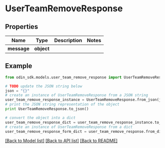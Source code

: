 # UserTeamRemoveResponse


## Properties

Name | Type | Description | Notes
------------ | ------------- | ------------- | -------------
**message** | **object** |  | 

## Example

```python
from odin_sdk.models.user_team_remove_response import UserTeamRemoveResponse

# TODO update the JSON string below
json = "{}"
# create an instance of UserTeamRemoveResponse from a JSON string
user_team_remove_response_instance = UserTeamRemoveResponse.from_json(json)
# print the JSON string representation of the object
print UserTeamRemoveResponse.to_json()

# convert the object into a dict
user_team_remove_response_dict = user_team_remove_response_instance.to_dict()
# create an instance of UserTeamRemoveResponse from a dict
user_team_remove_response_form_dict = user_team_remove_response.from_dict(user_team_remove_response_dict)
```
[[Back to Model list]](../README.md#documentation-for-models) [[Back to API list]](../README.md#documentation-for-api-endpoints) [[Back to README]](../README.md)


